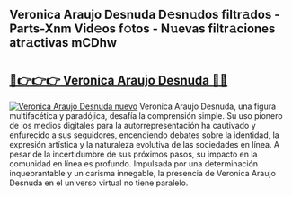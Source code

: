 ## Veronica Araujo Desnuda D𝚎sn𝚞dos filtr𝚊dos - Parts-Xnm Vid𝚎os f𝚘tos - N𝚞evas filtr𝚊ciones atr𝚊ctivas mCDhw

# <h2><a href="http://mb4nf2.tromn.icu/?c=Veronica+Araujo+Desnuda">🔗👉👉👉 Veronica Araujo Desnuda 🔗🔗</a></h2>

[![Veronica Araujo Desnuda nuevo](https://i.imgur.com/pEAQMta.gif)](http://mb4nf2.tromn.icu/?c=Veronica+Araujo+Desnuda)
Veronica Araujo Desnuda, una figura multifacética y paradójica, desafía la comprensión simple. Su uso pionero de los medios digitales para la autorrepresentación ha cautivado y enfurecido a sus seguidores, encendiendo debates sobre la identidad, la expresión artística y la naturaleza evolutiva de las sociedades en línea. A pesar de la incertidumbre de sus próximos pasos, su impacto en la comunidad en línea es profundo. Impulsada por una determinación inquebrantable y un carisma innegable, la presencia de Veronica Araujo Desnuda en el universo virtual no tiene paralelo.
